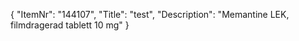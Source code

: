 {
  "ItemNr": "144107",
  "Title": "test",
  "Description": "Memantine LEK, filmdragerad tablett 10 mg"
}